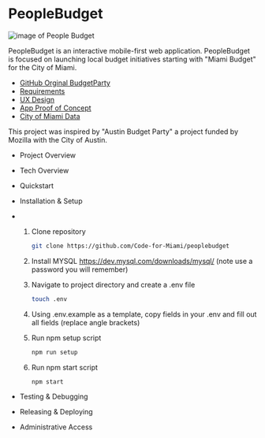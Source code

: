 # PeopleBudget

![image of People Budget](https://i.imgur.com/nXYwHLU.png)

PeopleBudget is an interactive mobile-first web application. PeopleBudget is focused on launching
local budget initiatives starting with "Miami Budget" for the City of Miami.

- [GitHub Orginal BudgetParty](https://github.com/open-austin/budgetparty)
- [Requirements](https://docs.google.com/document/d/1vBvvIcOMjzOk5GMc7a5ksjAXZVF7Iv_fPjVjw-IOhmw/edit?usp=sharing)
- [UX Design](https://www.figma.com/file/7cD0SDdL8jFDpT1blgtEm6/Budget-Party-v1-Copy?node-id=0%3A1)
- [App Proof of Concept](https://austinbudget.party/dashboard)
- [City of Miami Data](https://budget.data.miamigov.com/#!/view-data)

This project was inspired by "Austin Budget Party" a project funded by Mozilla with the City of Austin.

- Project Overview

- Tech Overview

- Quickstart

- Installation & Setup
- 1. Clone repository

        ```sh
        git clone https://github.com/Code-for-Miami/peoplebudget
        ```

  2. Install MYSQL https://dev.mysql.com/downloads/mysql/ (note use a password you will remember)
  3. Navigate to project directory and create a .env file

        ```sh
        touch .env
        ```   

  4. Using .env.example as a template, copy fields in your .env and fill out all fields (replace angle brackets)
  5. Run npm setup script

        ```sh
        npm run setup
        ```

  1. Run npm start script

        ```sh
        npm start
        ```

- Testing & Debugging

- Releasing & Deploying

- Administrative Access
